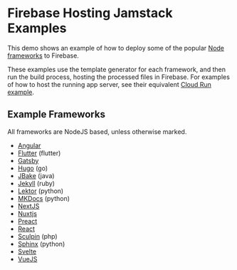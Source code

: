 # Firebase Hosting Jamstack Examples

This demo shows an example of how to deploy some of the popular [Node frameworks](https://jamstack.org/survey/2021/#choices-frameworks) to Firebase. 

These examples use the template generator for each framework, and then run the build process, hosting the processed files in Firebase. For examples of how to host the running app server, see their equivalent [Cloud Run example](../nodejs-frameworks-cloudrun).


## Example Frameworks

All frameworks are NodeJS based, unless otherwise marked.


 * [Angular](angular/) 
 * [Flutter](flutter/) (flutter)
 * [Gatsby](gatsby/) 
 * [Hugo](hugo/) (go)
 * [JBake](jbake/) (java)
 * [Jekyll](jekyll/) (ruby)
 * [Lektor](lektor/) (python)
 * [MKDocs](mkdocs/) (python)
 * [NextJS](nextjs/) 
 * [Nuxtjs](nuxtjs/) 
 * [Preact](preact/) 
 * [React](react/) 
 * [Sculpin](sculpin/) (php)
 * [Sphinx](sphinx/) (python)
 * [Svelte](svelte/) 
 * [VueJS](vuejs/) 